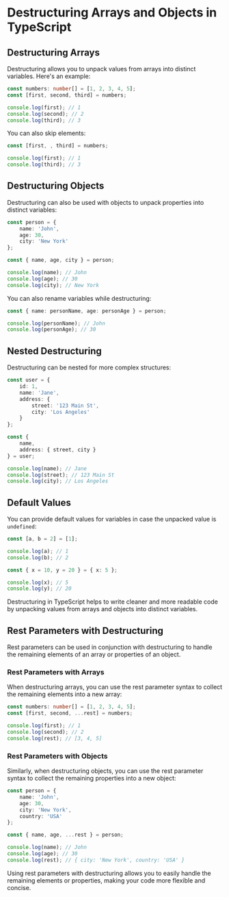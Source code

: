 # Destructuring Arrays and Objects in TypeScript

## Destructuring Arrays

Destructuring allows you to unpack values from arrays into distinct variables. Here's an example:

```typescript
const numbers: number[] = [1, 2, 3, 4, 5];
const [first, second, third] = numbers;

console.log(first); // 1
console.log(second); // 2
console.log(third); // 3
```

You can also skip elements:

```typescript
const [first, , third] = numbers;

console.log(first); // 1
console.log(third); // 3
```

## Destructuring Objects

Destructuring can also be used with objects to unpack properties into distinct variables:

```typescript
const person = {
    name: 'John',
    age: 30,
    city: 'New York'
};

const { name, age, city } = person;

console.log(name); // John
console.log(age); // 30
console.log(city); // New York
```

You can also rename variables while destructuring:

```typescript
const { name: personName, age: personAge } = person;

console.log(personName); // John
console.log(personAge); // 30
```

## Nested Destructuring

Destructuring can be nested for more complex structures:

```typescript
const user = {
    id: 1,
    name: 'Jane',
    address: {
        street: '123 Main St',
        city: 'Los Angeles'
    }
};

const {
    name,
    address: { street, city }
} = user;

console.log(name); // Jane
console.log(street); // 123 Main St
console.log(city); // Los Angeles
```

## Default Values

You can provide default values for variables in case the unpacked value is `undefined`:

```typescript
const [a, b = 2] = [1];

console.log(a); // 1
console.log(b); // 2
```

```typescript
const { x = 10, y = 20 } = { x: 5 };

console.log(x); // 5
console.log(y); // 20
```

Destructuring in TypeScript helps to write cleaner and more readable code by unpacking values from arrays and objects into distinct variables.

## Rest Parameters with Destructuring

Rest parameters can be used in conjunction with destructuring to handle the remaining elements of an array or properties of an object.

### Rest Parameters with Arrays

When destructuring arrays, you can use the rest parameter syntax to collect the remaining elements into a new array:

```typescript
const numbers: number[] = [1, 2, 3, 4, 5];
const [first, second, ...rest] = numbers;

console.log(first); // 1
console.log(second); // 2
console.log(rest); // [3, 4, 5]
```

### Rest Parameters with Objects

Similarly, when destructuring objects, you can use the rest parameter syntax to collect the remaining properties into a new object:

```typescript
const person = {
    name: 'John',
    age: 30,
    city: 'New York',
    country: 'USA'
};

const { name, age, ...rest } = person;

console.log(name); // John
console.log(age); // 30
console.log(rest); // { city: 'New York', country: 'USA' }
```

Using rest parameters with destructuring allows you to easily handle the remaining elements or properties, making your code more flexible and concise.